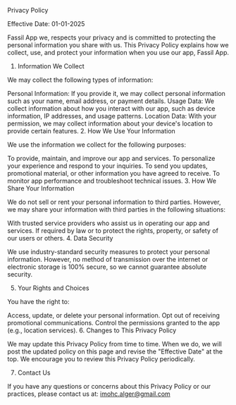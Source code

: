 Privacy Policy

Effective Date: 01-01-2025

Fassil App we, respects your privacy and is committed to protecting the personal information you share with us. This Privacy Policy explains how we collect, use, and protect your information when you use our app, Fassil App.

1. Information We Collect

We may collect the following types of information:

Personal Information: If you provide it, we may collect personal information such as your name, email address, or payment details.
Usage Data: We collect information about how you interact with our app, such as device information, IP addresses, and usage patterns.
Location Data: With your permission, we may collect information about your device's location to provide certain features.
2. How We Use Your Information

We use the information we collect for the following purposes:

To provide, maintain, and improve our app and services.
To personalize your experience and respond to your inquiries.
To send you updates, promotional material, or other information you have agreed to receive.
To monitor app performance and troubleshoot technical issues.
3. How We Share Your Information

We do not sell or rent your personal information to third parties. However, we may share your information with third parties in the following situations:

With trusted service providers who assist us in operating our app and services.
If required by law or to protect the rights, property, or safety of our users or others.
4. Data Security

We use industry-standard security measures to protect your personal information. However, no method of transmission over the internet or electronic storage is 100% secure, so we cannot guarantee absolute security.

5. Your Rights and Choices

You have the right to:

Access, update, or delete your personal information.
Opt out of receiving promotional communications.
Control the permissions granted to the app (e.g., location services).
6. Changes to This Privacy Policy

We may update this Privacy Policy from time to time. When we do, we will post the updated policy on this page and revise the "Effective Date" at the top. We encourage you to review this Privacy Policy periodically.

7. Contact Us

If you have any questions or concerns about this Privacy Policy or our practices, please contact us at:
imohc.alger@gmail.com
